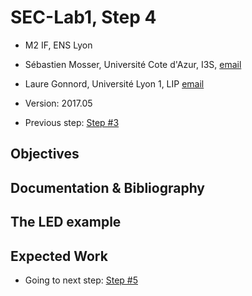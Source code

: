 # SEC-Lab1, Step 4

  * M2 IF, ENS Lyon
  * Sébastien Mosser, Université Cote d'Azur, I3S, [email](mailto:mosser@i3s.unice.fr)
  * Laure Gonnord, Université Lyon 1, LIP [email](mailto:laure.gonnord@ens-lyon.fr)
  * Version: 2017.05

  * Previous step: [Step #3](https://github.com/mosser/sec-labs/blob/master/lab_1/step_3.md)


## Objectives

## Documentation & Bibliography

## The LED example

## Expected Work



  * Going to next step: [Step #5](https://github.com/mosser/sec-labs/blob/master/lab_1/step_5.md)
